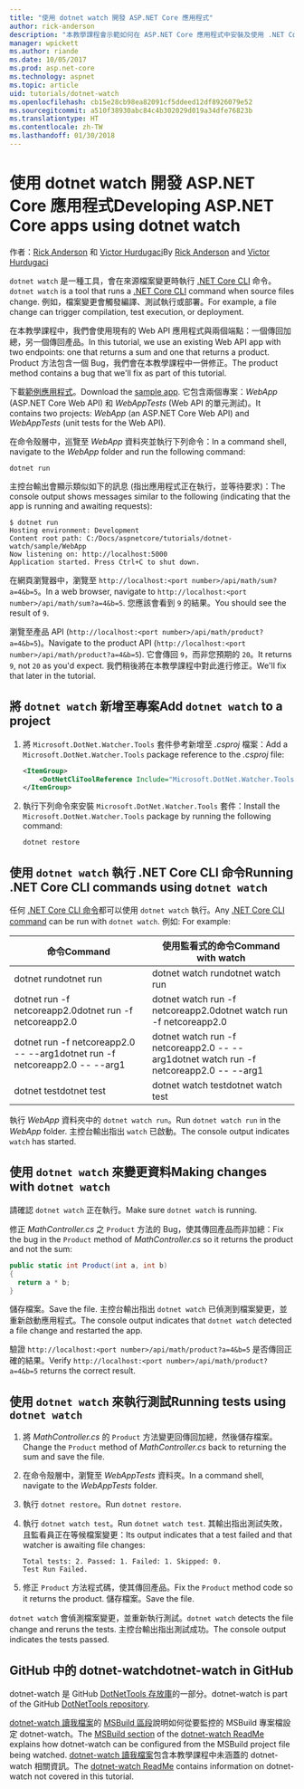 ```yaml
---
title: "使用 dotnet watch 開發 ASP.NET Core 應用程式"
author: rick-anderson
description: "本教學課程會示範如何在 ASP.NET Core 應用程式中安裝及使用 .NET Core CLI 檔案監看員 (dotnet 監看式) 工具。"
manager: wpickett
ms.author: riande
ms.date: 10/05/2017
ms.prod: asp.net-core
ms.technology: aspnet
ms.topic: article
uid: tutorials/dotnet-watch
ms.openlocfilehash: cb15e28cb98ea82091cf5ddeed12df8926079e52
ms.sourcegitcommit: a510f38930abc84c4b302029d019a34dfe76823b
ms.translationtype: HT
ms.contentlocale: zh-TW
ms.lasthandoff: 01/30/2018
---
```

# <a name="developing-aspnet-core-apps-using-dotnet-watch"></a><span data-ttu-id="ff8e7-103">使用 dotnet watch 開發 ASP.NET Core 應用程式</span><span class="sxs-lookup"><span data-stu-id="ff8e7-103">Developing ASP.NET Core apps using dotnet watch</span></span>

<span data-ttu-id="ff8e7-104">作者：[Rick Anderson](https://twitter.com/RickAndMSFT) 和 [Victor Hurdugaci](https://twitter.com/victorhurdugaci)</span><span class="sxs-lookup"><span data-stu-id="ff8e7-104">By [Rick Anderson](https://twitter.com/RickAndMSFT) and [Victor Hurdugaci](https://twitter.com/victorhurdugaci)</span></span>

<span data-ttu-id="ff8e7-105">`dotnet watch` 是一種工具，會在來源檔案變更時執行 [.NET Core CLI](/dotnet/core/tools) 命令。</span><span class="sxs-lookup"><span data-stu-id="ff8e7-105">`dotnet watch` is a tool that runs a [.NET Core CLI](/dotnet/core/tools) command when source files change.</span></span> <span data-ttu-id="ff8e7-106">例如，檔案變更會觸發編譯、測試執行或部署。</span><span class="sxs-lookup"><span data-stu-id="ff8e7-106">For example, a file change can trigger compilation, test execution, or deployment.</span></span>

<span data-ttu-id="ff8e7-107">在本教學課程中，我們會使用現有的 Web API 應用程式與兩個端點：一個傳回加總，另一個傳回產品。</span><span class="sxs-lookup"><span data-stu-id="ff8e7-107">In this tutorial, we use an existing Web API app with two endpoints: one that returns a sum and one that returns a product.</span></span> <span data-ttu-id="ff8e7-108">Product 方法包含一個 Bug，我們會在本教學課程中一併修正。</span><span class="sxs-lookup"><span data-stu-id="ff8e7-108">The product method contains a bug that we'll fix as part of this tutorial.</span></span>

<span data-ttu-id="ff8e7-109">下載[範例應用程式](https://github.com/aspnet/Docs/tree/master/aspnetcore/tutorials/dotnet-watch/sample)。</span><span class="sxs-lookup"><span data-stu-id="ff8e7-109">Download the [sample app](https://github.com/aspnet/Docs/tree/master/aspnetcore/tutorials/dotnet-watch/sample).</span></span> <span data-ttu-id="ff8e7-110">它包含兩個專案：*WebApp* (ASP.NET Core Web API) 和 *WebAppTests* (Web API 的單元測試)。</span><span class="sxs-lookup"><span data-stu-id="ff8e7-110">It contains two projects: *WebApp* (an ASP.NET Core Web API) and *WebAppTests* (unit tests for the Web API).</span></span>

<span data-ttu-id="ff8e7-111">在命令殼層中，巡覽至 *WebApp* 資料夾並執行下列命令：</span><span class="sxs-lookup"><span data-stu-id="ff8e7-111">In a command shell, navigate to the *WebApp* folder and run the following command:</span></span>

```console
dotnet run
```

<span data-ttu-id="ff8e7-112">主控台輸出會顯示類似如下的訊息 (指出應用程式正在執行，並等待要求)：</span><span class="sxs-lookup"><span data-stu-id="ff8e7-112">The console output shows messages similar to the following (indicating that the app is running and awaiting requests):</span></span>

```console
$ dotnet run
Hosting environment: Development
Content root path: C:/Docs/aspnetcore/tutorials/dotnet-watch/sample/WebApp
Now listening on: http://localhost:5000
Application started. Press Ctrl+C to shut down.
```

<span data-ttu-id="ff8e7-113">在網頁瀏覽器中，瀏覽至 `http://localhost:<port number>/api/math/sum?a=4&b=5`。</span><span class="sxs-lookup"><span data-stu-id="ff8e7-113">In a web browser, navigate to `http://localhost:<port number>/api/math/sum?a=4&b=5`.</span></span> <span data-ttu-id="ff8e7-114">您應該會看到 `9` 的結果。</span><span class="sxs-lookup"><span data-stu-id="ff8e7-114">You should see the result of `9`.</span></span>

<span data-ttu-id="ff8e7-115">瀏覽至產品 API (`http://localhost:<port number>/api/math/product?a=4&b=5`)。</span><span class="sxs-lookup"><span data-stu-id="ff8e7-115">Navigate to the product API (`http://localhost:<port number>/api/math/product?a=4&b=5`).</span></span> <span data-ttu-id="ff8e7-116">它會傳回 `9`，而非您預期的 `20`。</span><span class="sxs-lookup"><span data-stu-id="ff8e7-116">It returns `9`, not `20` as you'd expect.</span></span> <span data-ttu-id="ff8e7-117">我們稍後將在本教學課程中對此進行修正。</span><span class="sxs-lookup"><span data-stu-id="ff8e7-117">We'll fix that later in the tutorial.</span></span>

## <a name="add-dotnet-watch-to-a-project"></a><span data-ttu-id="ff8e7-118">將 `dotnet watch` 新增至專案</span><span class="sxs-lookup"><span data-stu-id="ff8e7-118">Add `dotnet watch` to a project</span></span>

1. <span data-ttu-id="ff8e7-119">將 `Microsoft.DotNet.Watcher.Tools` 套件參考新增至 *.csproj* 檔案：</span><span class="sxs-lookup"><span data-stu-id="ff8e7-119">Add a `Microsoft.DotNet.Watcher.Tools` package reference to the *.csproj* file:</span></span>

    ```xml
    <ItemGroup>
        <DotNetCliToolReference Include="Microsoft.DotNet.Watcher.Tools" Version="2.0.0" />
    </ItemGroup> 
    ```

1. <span data-ttu-id="ff8e7-120">執行下列命令來安裝 `Microsoft.DotNet.Watcher.Tools` 套件：</span><span class="sxs-lookup"><span data-stu-id="ff8e7-120">Install the `Microsoft.DotNet.Watcher.Tools` package by running the following command:</span></span>
    
    ```console
    dotnet restore
    ```

## <a name="running-net-core-cli-commands-using-dotnet-watch"></a><span data-ttu-id="ff8e7-121">使用 `dotnet watch` 執行 .NET Core CLI 命令</span><span class="sxs-lookup"><span data-stu-id="ff8e7-121">Running .NET Core CLI commands using `dotnet watch`</span></span>

<span data-ttu-id="ff8e7-122">任何 [.NET Core CLI 命令](/dotnet/core/tools#cli-commands)都可以使用 `dotnet watch` 執行。</span><span class="sxs-lookup"><span data-stu-id="ff8e7-122">Any [.NET Core CLI command](/dotnet/core/tools#cli-commands) can be run with `dotnet watch`.</span></span> <span data-ttu-id="ff8e7-123">例如: </span><span class="sxs-lookup"><span data-stu-id="ff8e7-123">For example:</span></span>

| <span data-ttu-id="ff8e7-124">命令</span><span class="sxs-lookup"><span data-stu-id="ff8e7-124">Command</span></span> | <span data-ttu-id="ff8e7-125">使用監看式的命令</span><span class="sxs-lookup"><span data-stu-id="ff8e7-125">Command with watch</span></span> |
| ---- | ----- |
| <span data-ttu-id="ff8e7-126">dotnet run</span><span class="sxs-lookup"><span data-stu-id="ff8e7-126">dotnet run</span></span> | <span data-ttu-id="ff8e7-127">dotnet watch run</span><span class="sxs-lookup"><span data-stu-id="ff8e7-127">dotnet watch run</span></span> |
| <span data-ttu-id="ff8e7-128">dotnet run -f netcoreapp2.0</span><span class="sxs-lookup"><span data-stu-id="ff8e7-128">dotnet run -f netcoreapp2.0</span></span> | <span data-ttu-id="ff8e7-129">dotnet watch run -f netcoreapp2.0</span><span class="sxs-lookup"><span data-stu-id="ff8e7-129">dotnet watch run -f netcoreapp2.0</span></span> |
| <span data-ttu-id="ff8e7-130">dotnet run -f netcoreapp2.0 -- --arg1</span><span class="sxs-lookup"><span data-stu-id="ff8e7-130">dotnet run -f netcoreapp2.0 -- --arg1</span></span> | <span data-ttu-id="ff8e7-131">dotnet watch run -f netcoreapp2.0 -- --arg1</span><span class="sxs-lookup"><span data-stu-id="ff8e7-131">dotnet watch run -f netcoreapp2.0 -- --arg1</span></span> |
| <span data-ttu-id="ff8e7-132">dotnet test</span><span class="sxs-lookup"><span data-stu-id="ff8e7-132">dotnet test</span></span> | <span data-ttu-id="ff8e7-133">dotnet watch test</span><span class="sxs-lookup"><span data-stu-id="ff8e7-133">dotnet watch test</span></span> |

<span data-ttu-id="ff8e7-134">執行 *WebApp* 資料夾中的 `dotnet watch run`。</span><span class="sxs-lookup"><span data-stu-id="ff8e7-134">Run `dotnet watch run` in the *WebApp* folder.</span></span> <span data-ttu-id="ff8e7-135">主控台輸出指出 `watch` 已啟動。</span><span class="sxs-lookup"><span data-stu-id="ff8e7-135">The console output indicates `watch` has started.</span></span>

## <a name="making-changes-with-dotnet-watch"></a><span data-ttu-id="ff8e7-136">使用 `dotnet watch` 來變更資料</span><span class="sxs-lookup"><span data-stu-id="ff8e7-136">Making changes with `dotnet watch`</span></span>

<span data-ttu-id="ff8e7-137">請確認 `dotnet watch` 正在執行。</span><span class="sxs-lookup"><span data-stu-id="ff8e7-137">Make sure `dotnet watch` is running.</span></span>

<span data-ttu-id="ff8e7-138">修正 *MathController.cs* 之 `Product` 方法的 Bug，使其傳回產品而非加總：</span><span class="sxs-lookup"><span data-stu-id="ff8e7-138">Fix the bug in the `Product` method of *MathController.cs* so it returns the product and not the sum:</span></span>

```csharp
public static int Product(int a, int b)
{
  return a * b;
} 
```

<span data-ttu-id="ff8e7-139">儲存檔案。</span><span class="sxs-lookup"><span data-stu-id="ff8e7-139">Save the file.</span></span> <span data-ttu-id="ff8e7-140">主控台輸出指出 `dotnet watch` 已偵測到檔案變更，並重新啟動應用程式。</span><span class="sxs-lookup"><span data-stu-id="ff8e7-140">The console output indicates that `dotnet watch` detected a file change and restarted the app.</span></span>

<span data-ttu-id="ff8e7-141">驗證 `http://localhost:<port number>/api/math/product?a=4&b=5` 是否傳回正確的結果。</span><span class="sxs-lookup"><span data-stu-id="ff8e7-141">Verify `http://localhost:<port number>/api/math/product?a=4&b=5` returns the correct result.</span></span>

## <a name="running-tests-using-dotnet-watch"></a><span data-ttu-id="ff8e7-142">使用 `dotnet watch` 來執行測試</span><span class="sxs-lookup"><span data-stu-id="ff8e7-142">Running tests using `dotnet watch`</span></span>

1. <span data-ttu-id="ff8e7-143">將 *MathController.cs* 的 `Product` 方法變更回傳回加總，然後儲存檔案。</span><span class="sxs-lookup"><span data-stu-id="ff8e7-143">Change the `Product` method of *MathController.cs* back to returning the sum and save the file.</span></span>
1. <span data-ttu-id="ff8e7-144">在命令殼層中，瀏覽至 *WebAppTests* 資料夾。</span><span class="sxs-lookup"><span data-stu-id="ff8e7-144">In a command shell, navigate to the *WebAppTests* folder.</span></span>
1. <span data-ttu-id="ff8e7-145">執行 `dotnet restore`。</span><span class="sxs-lookup"><span data-stu-id="ff8e7-145">Run `dotnet restore`.</span></span>
1. <span data-ttu-id="ff8e7-146">執行 `dotnet watch test`。</span><span class="sxs-lookup"><span data-stu-id="ff8e7-146">Run `dotnet watch test`.</span></span> <span data-ttu-id="ff8e7-147">其輸出指出測試失敗，且監看員正在等候檔案變更：</span><span class="sxs-lookup"><span data-stu-id="ff8e7-147">Its output indicates that a test failed and that watcher is awaiting file changes:</span></span>

     ```console
     Total tests: 2. Passed: 1. Failed: 1. Skipped: 0.
     Test Run Failed.
     ```

1. <span data-ttu-id="ff8e7-148">修正 `Product` 方法程式碼，使其傳回產品。</span><span class="sxs-lookup"><span data-stu-id="ff8e7-148">Fix the `Product` method code so it returns the product.</span></span> <span data-ttu-id="ff8e7-149">儲存檔案。</span><span class="sxs-lookup"><span data-stu-id="ff8e7-149">Save the file.</span></span>

<span data-ttu-id="ff8e7-150">`dotnet watch` 會偵測檔案變更，並重新執行測試。</span><span class="sxs-lookup"><span data-stu-id="ff8e7-150">`dotnet watch` detects the file change and reruns the tests.</span></span> <span data-ttu-id="ff8e7-151">主控台輸出指出測試成功。</span><span class="sxs-lookup"><span data-stu-id="ff8e7-151">The console output indicates the tests passed.</span></span>

## <a name="dotnet-watch-in-github"></a><span data-ttu-id="ff8e7-152">GitHub 中的 dotnet-watch</span><span class="sxs-lookup"><span data-stu-id="ff8e7-152">dotnet-watch in GitHub</span></span>

<span data-ttu-id="ff8e7-153">dotnet-watch 是 GitHub [DotNetTools 存放庫](https://github.com/aspnet/DotNetTools/tree/dev/src/dotnet-watch)的一部分。</span><span class="sxs-lookup"><span data-stu-id="ff8e7-153">dotnet-watch is part of the GitHub [DotNetTools repository](https://github.com/aspnet/DotNetTools/tree/dev/src/dotnet-watch).</span></span>

<span data-ttu-id="ff8e7-154">[dotnet-watch 讀我檔案](https://github.com/aspnet/DotNetTools/blob/dev/src/dotnet-watch/README.md)的 [MSBuild 區段](https://github.com/aspnet/DotNetTools/tree/dev/src/dotnet-watch#msbuild)說明如何從要監控的 MSBuild 專案檔設定 dotnet-watch。</span><span class="sxs-lookup"><span data-stu-id="ff8e7-154">The [MSBuild section](https://github.com/aspnet/DotNetTools/tree/dev/src/dotnet-watch#msbuild) of the [dotnet-watch ReadMe](https://github.com/aspnet/DotNetTools/blob/dev/src/dotnet-watch/README.md) explains how dotnet-watch can be configured from the MSBuild project file being watched.</span></span> <span data-ttu-id="ff8e7-155">[dotnet-watch 讀我檔案](https://github.com/aspnet/DotNetTools/blob/dev/src/dotnet-watch/README.md)包含本教學課程中未涵蓋的 dotnet-watch 相關資訊。</span><span class="sxs-lookup"><span data-stu-id="ff8e7-155">The [dotnet-watch ReadMe](https://github.com/aspnet/DotNetTools/blob/dev/src/dotnet-watch/README.md) contains information on dotnet-watch not covered in this tutorial.</span></span>
